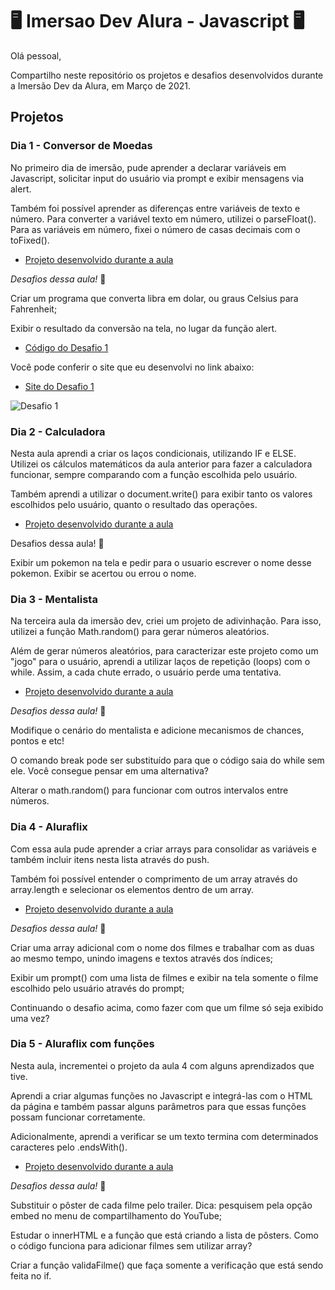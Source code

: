 # 🖥   Imersao Dev Alura - Javascript  🖥

Olá pessoal,

Compartilho neste repositório os projetos e desafios desenvolvidos durante a Imersão Dev da Alura, em Março de 2021.

## Projetos

### Dia 1 - Conversor de Moedas

No primeiro dia de imersão, pude aprender a declarar variáveis em Javascript, solicitar input do usuário via prompt e exibir mensagens via alert.

Também foi possível aprender as diferenças entre variáveis de texto e número. Para converter a variável texto em número, utilizei o parseFloat(). Para as variáveis em número, fixei o número de casas decimais com o toFixed().

- [Projeto desenvolvido durante a aula](https://github.com/danimilani/AluraImersaoDev/tree/main/imersaoAula1)

*Desafios dessa aula!* 🤔

Criar um programa que converta libra em dolar, ou graus Celsius para Fahrenheit;

Exibir o resultado da conversão na tela, no lugar da função alert.

- [Código do Desafio 1](https://github.com/danimilani/AluraImersaoDev/tree/main/desafioAula1)

Você pode conferir o site que eu desenvolvi no link abaixo:

- [Site do Desafio 1](https://danimilani.github.io/desafioAula1ImersaoDev/)

![Desafio 1](/relative/path/to/screenshotDesafio1.png?raw=true "Desafio1")

### Dia 2 - Calculadora

Nesta aula aprendi a criar os laços condicionais, utilizando IF e ELSE. Utilizei os cálculos matemáticos da aula anterior para fazer a calculadora funcionar, sempre comparando com a função escolhida pelo usuário.

Também aprendi a utilizar o document.write() para exibir tanto os valores escolhidos pelo usuário, quanto o resultado das operações.

- [Projeto desenvolvido durante a aula](https://github.com/danimilani/AluraImersaoDev/tree/main/imersaoAula2)

Desafios dessa aula! 🤔

Exibir um pokemon na tela e pedir para o usuario escrever o nome desse pokemon. Exibir se acertou ou errou o nome.

### Dia 3 - Mentalista

Na terceira aula da imersão dev, criei um projeto de adivinhação. Para isso, utilizei a função Math.random() para gerar números aleatórios.

Além de gerar números aleatórios, para caracterizar este projeto como um "jogo" para o usuário, aprendi a utilizar laços de repetição (loops) com o while. Assim, a cada chute errado, o usuário perde uma tentativa.

- [Projeto desenvolvido durante a aula](https://github.com/danimilani/AluraImersaoDev/tree/main/imersaoAula3)

*Desafios dessa aula!* 🤔

Modifique o cenário do mentalista e adicione mecanismos de chances, pontos e etc!

O comando break pode ser substituído para que o código saia do while sem ele. Você consegue pensar em uma alternativa?

Alterar o math.random() para funcionar com outros intervalos entre números.

### Dia 4 - Aluraflix

Com essa aula pude aprender a criar arrays para consolidar as variáveis e também incluir itens nesta lista através do push.

Também foi possível entender o comprimento de um array através do array.length e selecionar os elementos dentro de um array.

- [Projeto desenvolvido durante a aula](https://github.com/danimilani/AluraImersaoDev/tree/main/imersaoAula4)

*Desafios dessa aula!* 🤔

Criar uma array adicional com o nome dos filmes e trabalhar com as duas ao mesmo tempo, unindo imagens e textos através dos índices;

Exibir um prompt() com uma lista de filmes e exibir na tela somente o filme escolhido pelo usuário através do prompt;

Continuando o desafio acima, como fazer com que um filme só seja exibido uma vez?

### Dia 5 - Aluraflix com funções

Nesta aula, incrementei o projeto da aula 4 com alguns aprendizados que tive. 

Aprendi a criar algumas funções no Javascript e integrá-las com o HTML da página e também passar alguns parâmetros para que essas funções possam funcionar corretamente.

Adicionalmente, aprendi a verificar se um texto termina com determinados caracteres pelo .endsWith().

- [Projeto desenvolvido durante a aula](https://github.com/danimilani/AluraImersaoDev/tree/main/imersaoAula5)

*Desafios dessa aula!* 🤔

Substituir o pôster de cada filme pelo trailer. Dica: pesquisem pela opção embed no menu de compartilhamento do YouTube;

Estudar o innerHTML e a função que está criando a lista de pôsters. Como o código funciona para adicionar filmes sem utilizar array?

Criar a função validaFilme() que faça somente a verificação que está sendo feita no if.
